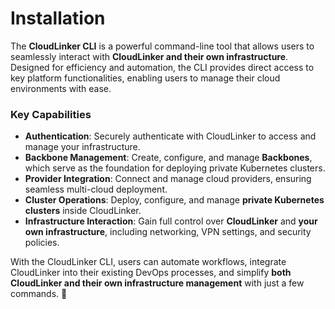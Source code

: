 # Installation

The **CloudLinker CLI** is a powerful command-line tool that allows users to seamlessly interact with **CloudLinker and their own infrastructure**. Designed for efficiency and automation, the CLI provides direct access to key platform functionalities, enabling users to manage their cloud environments with ease.

### **Key Capabilities**

* **Authentication**: Securely authenticate with CloudLinker to access and manage your infrastructure.
* **Backbone Management**: Create, configure, and manage **Backbones**, which serve as the foundation for deploying private Kubernetes clusters.
* **Provider Integration**: Connect and manage cloud providers, ensuring seamless multi-cloud deployment.
* **Cluster Operations**: Deploy, configure, and manage **private Kubernetes clusters** inside CloudLinker.
* **Infrastructure Interaction**: Gain full control over **CloudLinker** and **your own infrastructure**, including networking, VPN settings, and security policies.

With the CloudLinker CLI, users can automate workflows, integrate CloudLinker into their existing DevOps processes, and simplify **both CloudLinker and their own infrastructure management** with just a few commands. 🚀
